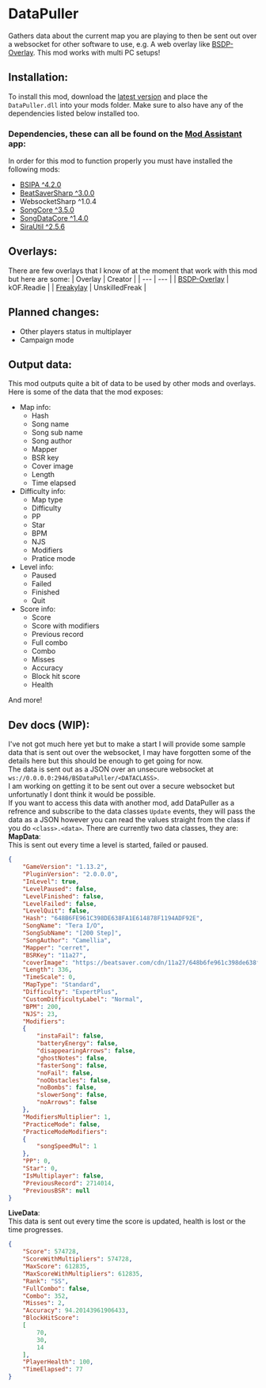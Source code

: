 # DataPuller
Gathers data about the current map you are playing to then be sent out over a websocket for other software to use, e.g. A web overlay like [BSDP-Overlay](https://github.com/kOFReadie/BSDP-Overlay). This mod works with multi PC setups!

## Installation:
To install this mod, download the [latest version](https://github.com/kOFReadie/BSDataPuller/releases/latest) and place the `DataPuller.dll` into your mods folder. Make sure to also have any of the dependencies listed below installed too.
### Dependencies, these can all be found on the [Mod Assistant](https://github.com/Assistant/ModAssistant) app:
In order for this mod to function properly you must have installed the following mods:
- [BSIPA ^4.2.0](https://github.com/bsmg/BeatSaber-IPA-Reloaded)
- [BeatSaverSharp ^3.0.0](https://github.com/Auros/BeatSaverSharper)
- WebsocketSharp ^1.0.4
- [SongCore ^3.5.0](https://github.com/Kylemc1413/SongCore)
- [SongDataCore ^1.4.0](https://github.com/halsafar/BeatSaberSongDataCore/)
- [SiraUtil ^2.5.6](https://github.com/Auros/SiraUtil)

## Overlays:
There are few overlays that I know of at the moment that work with this mod but here are some:
| Overlay | Creator |
| --- | --- |
| [BSDP-Overlay](https://github.com/kOFReadie/BSDP-Overlay) | kOF.Readie |
| [Freakylay](https://github.com/UnskilledFreak/Freakylay) | UnskilledFreak |

## Planned changes:
- Other players status in multiplayer
- Campaign mode

## Output data:
This mod outputs quite a bit of data to be used by other mods and overlays. Here is some of the data that the mod exposes:
- Map info:
    - Hash
    - Song name
    - Song sub name
    - Song author
    - Mapper
    - BSR key
    - Cover image
    - Length
    - Time elapsed
- Difficulty info:
    - Map type
    - Difficulty
    - PP
    - Star
    - BPM
    - NJS
    - Modifiers
    - Pratice mode
- Level info:
    - Paused
    - Failed
    - Finished
    - Quit
- Score info:
    - Score
    - Score with modifiers
    - Previous record
    - Full combo
    - Combo
    - Misses
    - Accuracy
    - Block hit score
    - Health

And more!

## Dev docs (WIP):
I've not got much here yet but to make a start I will provide some sample data that is sent out over the websocket, I may have forgotten some of the details here but this should be enough to get going for now.  
The data is sent out as a JSON over an unsecure websocket at `ws://0.0.0.0:2946/BSDataPuller/<DATACLASS>`.  
I am working on getting it to be sent out over a secure websocket but unfortunatly I dont think it would be possible.  
If you want to access this data with another mod, add DataPuller as a refrence and subscribe to the data classes `Update` events, they will pass the data as a JSON however you can read the values straight from the class if you do `<class>.<data>`.
There are currently two data classes, they are:  
**MapData**:  
This is sent out every time a level is started, failed or paused.
```json
{
    "GameVersion": "1.13.2",
    "PluginVersion": "2.0.0.0",
    "InLevel": true,
    "LevelPaused": false,
    "LevelFinished": false,
    "LevelFailed": false,
    "LevelQuit": false,
    "Hash": "648B6FE961C398DE638FA1E614878F1194ADF92E",
    "SongName": "Tera I/O",
    "SongSubName": "[200 Step]",
    "SongAuthor": "Camellia",
    "Mapper": "cerret",
    "BSRKey": "11a27",
    "coverImage": "https://beatsaver.com/cdn/11a27/648b6fe961c398de638fa1e614878f1194adf92e.jpg",
    "Length": 336,
    "TimeScale": 0,
    "MapType": "Standard",
    "Difficulty": "ExpertPlus",
    "CustomDifficultyLabel": "Normal",
    "BPM": 200,
    "NJS": 23,
    "Modifiers":
    {
        "instaFail": false,
        "batteryEnergy": false,
        "disappearingArrows": false,
        "ghostNotes": false,
        "fasterSong": false,
        "noFail": false,
        "noObstacles": false,
        "noBombs": false,
        "slowerSong": false,
        "noArrows": false
    },
    "ModifiersMultiplier": 1,
    "PracticeMode": false,
    "PracticeModeModifiers":
    {
        "songSpeedMul": 1
    },
    "PP": 0,
    "Star": 0,
    "IsMultiplayer": false,
    "PreviousRecord": 2714014,
    "PreviousBSR": null
}
```
**LiveData**:  
This data is sent out every time the score is updated, health is lost or the time progresses.
```json
{
    "Score": 574728,
    "ScoreWithMultipliers": 574728,
    "MaxScore": 612835,
    "MaxScoreWithMultipliers": 612835,
    "Rank": "SS",
    "FullCombo": false,
    "Combo": 352,
    "Misses": 2,
    "Accuracy": 94.20143961906433,
    "BlockHitScore":
    [
        70,
        30,
        14
    ],
    "PlayerHealth": 100,
    "TimeElapsed": 77
}
```
